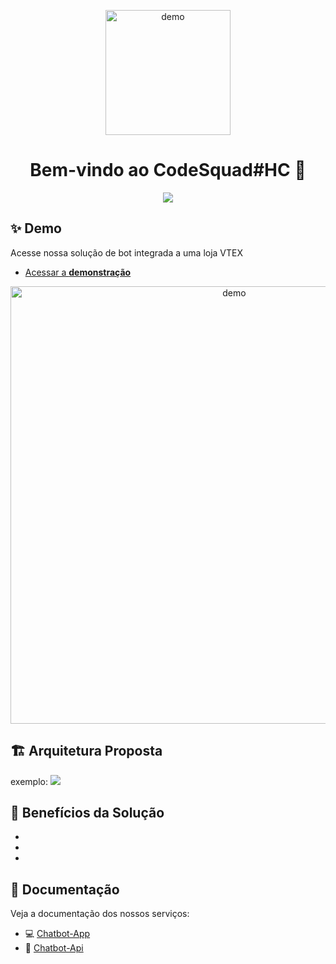 <p align="center">
<img width="200" align="center" src="https://user-images.githubusercontent.com/17733053/93153195-1c372900-f6d7-11ea-9a30-f05212104d0a.jpeg" alt="demo"/>
</p>

<h1 align="center">Bem-vindo ao CodeSquad#HC 👋</h1>
<p align="center">
  <img src="https://img.shields.io/npm/v/readme-md-generator.svg?orange=blue" />
</p>

## ✨ Demo

  Acesse nossa solução de bot integrada a uma loja VTEX 

 - [Acessar a **demonstração**](https://www.google.com)

<p align="center">
  <img width="700" align="center" src="https://user-images.githubusercontent.com/9840435/60266022-72a82400-98e7-11e9-9958-f9004c2f97e1.gif" alt="demo"/>
</p>

## :building_construction:	Arquitetura Proposta
exemplo:
<img src="https://github.com/danionescu0/docker-flask-mongodb-example/blob/master/resources/diagram.jpg"/>

## 🚀 Benefícios da Solução

 - 
 - 
 - 


## :notebook_with_decorative_cover:	 Documentação
Veja a documentação dos nossos serviços:
- :computer: [Chatbot-App](https://github.com/hc-codesquad/chatbot-app)
- :robot: [Chatbot-Api](https://github.com/hc-codesquad/chatbot-api)

